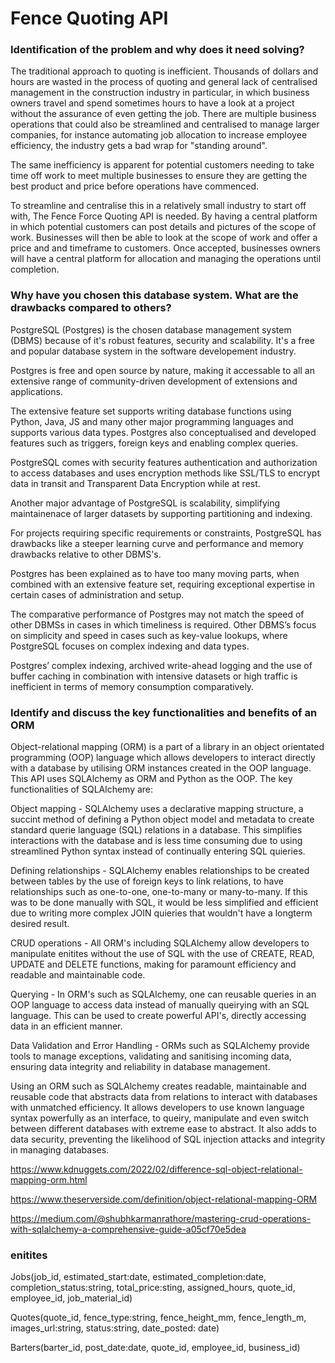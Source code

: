 # Fence Quoting API

### Identification of the problem and why does it need solving?

The traditional approach to quoting is inefficient. Thousands of dollars and hours are wasted in the process of quoting and general lack of centralised management in the construction industry in particular, in which business owners travel and spend sometimes hours to have a look at a project without the assurance of even getting the job. There are multiple business operations that could also be streamlined and centralised to manage larger companies, for instance automating job allocation to increase employee efficiency, the industry gets a bad wrap for "standing around".

The same inefficiency is apparent for potential customers needing to take time off work to meet multiple businesses to ensure they are getting the best product and price before operations have commenced.

To streamline and centralise this in a relatively small industry to start off with, The Fence Force Quoting API is needed. By having a central platform in which potential customers can post details and pictures of the scope of work. Businesses will then be able to look at the scope of work and offer a price and and timeframe to customers. Once accepted, businesses owners will have a central platform for allocation and managing the operations until completion.

### Why have you chosen this database system. What are the drawbacks compared to others?

PostgreSQL (Postgres) is the chosen database management system (DBMS) because of it's robust features, security and scalability. It's a free and popular database system in the software developement industry.

Postgres is free and open source by nature, making it accessable to all an extensive range of community-driven development of extensions and applications.

The extensive feature set supports writing database functions using Python, Java, JS and many other major programming languages and supports various data types. Postgres also conceptualised and developed features such as triggers, foreign keys and enabling complex queries.

PostgreSQL comes with security features authentication and authorization to access databases and uses encryption methods like SSL/TLS to encrypt data in transit and Transparent Data Encryption while at rest.

Another major advantage of PostgreSQL is scalability, simplifying maintainenace of larger datasets by supporting partitioning and indexing.

For projects requiring specific requirements or constraints, PostgreSQL has drawbacks like a steeper learning curve and performance and memory drawbacks relative to other DBMS's.

Postgres has been explained as to have too many moving parts, when combined with an extensive feature set, requiring exceptional expertise in certain cases of administration and setup.

The comparative performance of Postgres may not match the speed of other DBMSs in cases in which timeliness is required. Other DBMS’s focus on simplicity and speed in cases such as key-value lookups, where PostgreSQL focuses on complex indexing and data types.

Postgres’ complex indexing, archived write-ahead logging and the use of buffer caching in combination with intensive datasets or high traffic is inefficient in terms of memory consumption comparatively. 

### Identify and discuss the key functionalities and benefits of an ORM

Object-relational mapping (ORM) is a part of a library in an object orientated programming (OOP) language which allows developers to interact directly with a database by utilising ORM instances created in the OOP language. This API uses SQLAlchemy as ORM and Python as the OOP. The key functionalities of SQLAlchemy are:

Object mapping - SQLAlchemy uses a declarative mapping structure, a succint method of defining a Python object model and metadata to create standard querie language (SQL) relations in a database. This simplifies interactions with the database and is less time consuming due to using streamlined Python syntax instead of continually entering SQL quieries.

Defining relationships - SQLAlchemy enables relationships to be created between tables by the use of foreign keys to link relations, to have relationships such as one-to-one, one-to-many or many-to-many. If this was to be done manually with SQL, it would be less simplified and efficient due to writing more complex JOIN quieries that wouldn't have a longterm desired result.

CRUD operations - All ORM's including SQLAlchemy allow developers to manipulate enitites without the use of SQL with the use of CREATE, READ, UPDATE and DELETE functions, making for paramount efficiency and readable and maintainable code.

Querying - In ORM's such as SQLAlchemy, one can reusable queries in an OOP language to access data instead of manually queirying with an SQL language. This can be used to create powerful API's, directly accessing data in an efficient manner.

Data Validation and Error Handling - ORMs such as SQLAlchemy provide tools to manage exceptions, validating and sanitising incoming data, ensuring data integrity and reliability in database management.

Using an ORM such as SQLAlchemy creates readable, maintainable and reusable code that abstracts data from relations to interact with databases with unmatched efficiency. It allows developers to use known language syntax powerfully as an interface, to queiry, manipulate and even switch between different databases with extreme ease to abstract. It also adds to data security, preventing the likelihood of SQL injection attacks and integrity in managing databases.

https://www.kdnuggets.com/2022/02/difference-sql-object-relational-mapping-orm.html

https://www.theserverside.com/definition/object-relational-mapping-ORM

https://medium.com/@shubhkarmanrathore/mastering-crud-operations-with-sqlalchemy-a-comprehensive-guide-a05cf70e5dea

### enitites

Jobs(job_id, estimated_start:date, estimated_completion:date, completion_status:string, total_price:sting, assigned_hours, quote_id, employee_id, job_material_id)

Quotes(quote_id, fence_type:string, fence_height_mm, fence_length_m, images_url:string, status:string, date_posted: date)

Barters(barter_id, post_date:date, quote_id, employee_id, business_id)










